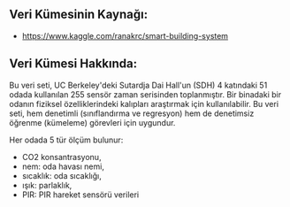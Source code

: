 ## Veri Kümesinin Kaynağı:
- https://www.kaggle.com/ranakrc/smart-building-system

## Veri Kümesi Hakkında:

Bu veri seti, UC Berkeley'deki Sutardja Dai Hall'un (SDH) 4 katındaki 51 odada kullanılan 255 sensör zaman serisinden toplanmıştır. Bir binadaki bir odanın fiziksel özelliklerindeki kalıpları araştırmak için kullanılabilir. Bu veri seti, hem denetimli (sınıflandırma ve regresyon) hem de denetimsiz öğrenme (kümeleme) görevleri için uygundur.

Her odada 5 tür ölçüm bulunur:
- CO2 konsantrasyonu,
- nem: oda havası nemi,
- sıcaklık: oda sıcaklığı,
- ışık: parlaklık,
- PIR: PIR hareket sensörü verileri
